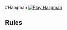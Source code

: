 #Hangman
[![Play Hangman](https://cdn4.iconfinder.com/data/icons/trap/500/Trap_15-128.png)](http://18.219.29.191/logon)

## Rules

